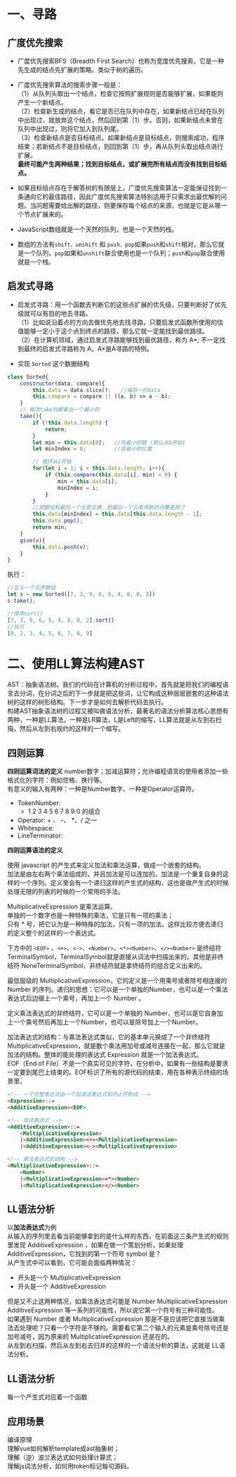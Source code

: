 <!--
 * @Author: your name
 * @Date: 2020-08-23 22:33:08
 * @LastEditTime: 2020-09-15 00:16:45
 * @LastEditors: Please set LastEditors
 * @Description: In User Settings Edit
 * @FilePath: \Frontend-04-Template\Week_02\README.md
-->
# 一、寻路
## 广度优先搜索  

* 广度优先搜索BFS（Breadth First Search）也称为宽度优先搜索，它是一种先生成的结点先扩展的策略。类似于树的遍历。  
* 广度优先搜索算法的搜索步骤一般是：  
（1）从队列头取出一个结点，检查它按照扩展规则是否能够扩展，如果能则产生一个新结点。  
（2）检查新生成的结点，看它是否已在队列中存在，如果新结点已经在队列中出现过，就放弃这个结点，然后回到第（1）步。否则，如果新结点未曾在队列中出现过，则将它加入到队列尾。   
（3）检查新结点是否目标结点。如果新结点是目标结点，则搜索成功，程序结束；若新结点不是目标结点，则回到第（1）步，再从队列头取出结点进行扩展。    
**最终可能产生两种结果；找到目标结点，或扩展完所有结点而没有找到目标结点。**    

* 如果目标结点存在于解答树的有限层上，广度优先搜索算法一定能保证找到一条通向它的最佳路径，因此广度优先搜索算法特别适用于只需求出最优解的问题。当问题需要给出解的路径，则要保存每个结点的来源，也就是它是从哪一个节点扩展来的。  

* JavaScript数组就是一个天然的队列，也是一个天然的栈。   
* 数组的方法有`shift、unshift` 和 `push、pop`如果`push`和`shift`相对，那么它就是一个队列，`pop`如果和`unshift`联合使用也是一个队列；`push`和`pop`联合使用就是一个栈。    


## 启发式寻路  

* 启发式寻路：用一个函数去判断它的这些点扩展的优先级，只要判断好了优先级就可以有目的地去寻路。  
（1）比如说沿着点的方向去做优先地去找寻路，只要启发式函数所使用的估值能够一定小于这个点到终点的路径，那么它就一定能找到最优路径。  
（2）在计算机领域，通过启发式寻路能够找到最优路径，称为 A*; 不一定找到最终的启发式寻路称为 A。A*是A寻路的特例。 

* 实现 `Sorted` 这个数据结构
``` javascript
class Sorted{
    constructor(data, compare){ 
        this.data = data.slice();   //保存一份data
        this.compare = compare || ((a, b) => a - b);  
    }
    // 每次take时都拿出一个最小的
    take(){
        if (!this.data.length) {
            return;     
        }
        let min = this.data[0];   //存最小的数 (默认从0开始)
        let minIndex = 0;         //存最小的位置

        // 循环从1开始
        for(let i = 1; i < this.data.length; i++){
            if (this.compare(this.data[i], min) < 0) {
                min = this.data[i];  
                minIndex = i;
            }
        }
        //把数组和最后一个元素交换，把最后一个元素用新的点覆盖掉了
        this.data[minIndex] = this.data[this.data.length - 1];          
        this.data.pop();
        return min;
    }
    give(v){
        this.data.push(v);   
    }
}
```

执行：
``` javascript
//定义一个无序数组
let s = new Sorted([7, 3, 9, 6, 5, 4, 8, 0, 2])
s.take();  

//使用sort()
[7, 3, 9, 6, 5, 4, 8, 0, 2].sort()
//执行
[0, 2, 3, 4, 5, 6, 7, 8, 9]
```

# 二、使用LL算法构建AST
AST：抽象语法树。我们的代码在计算机的分析过程中，首先就是把我们的编程语言去分词，在分词之后的下一步就是把这些词，让它构成这种层层嵌套的这种语法树的这样的树形结构。下一步才是如何去解析代码去执行。  
构建AST抽象语法树的过程又被叫做语法分析，最著名的语法分析算法核心思想有两种，一种是LL算法，一种是LR算法，L是Left的缩写，LL算法就是从左到右扫描，然后从左到右规约的这样的一个缩写。    

## 四则运算
**四则运算词法的定义**
number数字；加减运算符；允许编程语言的使用者添加一些格式化的字符：例如空格、换行等。  
有意义的输入有两种：一种是Number数字、一种是Operator运算符。  
* TokenNumber:  
    * 1 2 3 4 5 6 7 8 9 0 的组合  
* Operator: + 、 -、 *、/ 之一
* Whitespace: <SP>
* LineTerminator: <LF> <CR>  

**四则运算语法的定义**  

使用 javascript 的产生式来定义加法和乘法运算，做成一个嵌套的结构。  
加法是由左右两个乘法组成的，并且加法是可以连加的，加法是一个重复自身的这样的一个序列。定义里会有一个递归这样的产生式的结构，这也是做产生式的时候处理无限的列表的时候的一个常用的手法。  
  
MultiplicativeExpression 是乘法运算。  
单独的一个数字也是一种特殊的乘法，它是只有一项的乘法；  
只有 * 号，把它认为是一种特殊的加法，只有一项的加法。这样比较方便去递归的定义整个的这样的一个表达式。     

下方中的 `<EOF>` 、`<+>`、`<->`、`<Number>`、`<*><Number>`、`</><Number>` 是终结符TerminalSymbol，TerminalSymbol就是直接从词法中扫描出来的。其他是非终结符 NoneTerminalSymbol，非终结符就是拿终结符的组合定义出来的。 

最低层级的 MultiplicativeExpression，它的定义是一个用乘号或者除号相连接的 Number 的序列。递归的思想：它可以是一个单独的Number，也可以是一个乘法表达式后边缀上一个乘号，再加上一个 Number 。  

定义乘法表达式的非终结符，它可以是一个单独的 Number，也可以是它自身加上一个乘号然后再加上一个Number，也可以是除号加上一个Number。  

加法表达式的结构：与乘法表达式类似，它的基本单元换成了一个非终结符 MultiplicativeExpression，就是数个乘法用加号或减号连接在一起，那么它就是加法的结构。整体的能处理的表达式 Expression 就是一个加法表达式。  
EOF（End of File）不是一个真实可见的字符，在分析中，如果有一些结构是要求一定要到尾巴上结束的。EOF标识了所有的源代码的结束，用在各种表示终结的场景里。

``` html
<!-- 一个完整表达式由一个加减法表达式和终止符构成 -->
<Expression>::=  
<AdditiveExpression><EOF> 

<!-- 加法表达式 -->
<AdditiveExpression>::=
    <MultiplicativeExpression>
    |<AdditiveExpression><+><MultiplicativeExpression>
    |<AdditiveExpression><-><MultiplicativeExpression>

<!-- 乘法表达式的结构 -->
<MultiplicativeExpression>::=
    <Number>
    |<MultiplicativeExpression><*><Number>
    |<MultiplicativeExpression></><Number>
```

## LL语法分析

以**加法表达式**为例  
从输入的序列里去看当前能够拿到的是什么样的东西，在前面这三条产生式的规则里发现 AdditiveExpression ，如果在做一个策划分析，如果处理 AdditiveExpression，它找到的第一个符号 symbol 是？  
从产生式中可以看到，它可能会面临两种情况：  
* 开头是一个 MultiplicativeExpression   
* 开头是一个 AdditiveExpression       

但是又不止这两种情况，如乘法表达式可能是 Number MultiplicativeExpression AdditiveExpression 等一系列的可能性，所以说它第一个符号有三种可能性。    
如果遇到 Number 或者 MultiplicativeExpression 那是不是应该把它直接当做乘法去处理呢？只看一个字符是不够的。需要看它第二个输入的元素是乘号除号还是加号减号，因为原来的 MultiplicativeExpression 还是在的。  
从左到右扫描，然后从左到右去归并的这样的一个语法分析的算法，这就是 LL语法分析。


## LL语法分析
每一个产生式对应着一个函数

## 应用场景
编译原理  
理解vue如何解析template成ast抽象树；  
理解（逆）波兰表达式如何处理计算式；  
理解js词法分析，如何用token标记每句源码。









 








